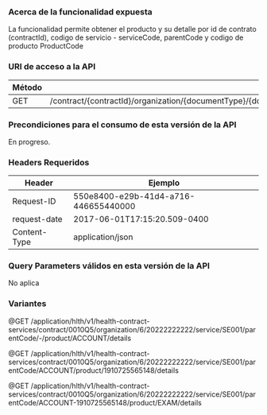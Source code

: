 ### Acerca de la funcionalidad expuesta
La funcionalidad permite obtener el producto y su detalle por 
id de contrato (contractId), codigo de servicio - serviceCode, parentCode y codigo de producto ProductCode 


### URI de acceso a la API
| Método            | URI                                                                                                      |
|-------------------|------------------------------------------------------------|
| GET               | /contract/{contractId}/organization/{documentType}/{documentNumber}/service/{serviceCode}/parentCode/{parentCode}/product/{productCode}/details
### Precondiciones para el consumo de esta versión de la API
En progreso.

### Headers Requeridos
| Header    | Ejemplo |
|-----------|---------|
|Request-ID|550e8400-e29b-41d4-a716-446655440000|
|request-date|2017-06-01T17:15:20.509-0400|
|Content-Type|application/json|

### Query Parameters válidos en esta versión de la API
No aplica

### Variantes

@GET /application/hlth/v1/health-contract-services/contract/0010Q5/organization/6/20222222222/service/SE001/parentCode/-/product/ACCOUNT/details

@GET /application/hlth/v1/health-contract-services/contract/0010Q5/organization/6/20222222222/service/SE001/parentCode/ACCOUNT/product/1910725565148/details

@GET /application/hlth/v1/health-contract-services/contract/0010Q5/organization/6/20222222222/service/SE001/parentCode/ACCOUNT-1910725565148/product/EXAM/details
